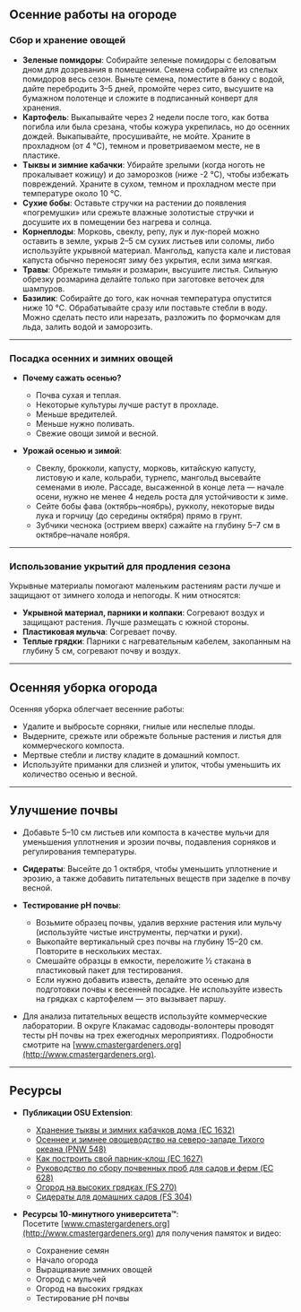 ## Осенние работы на огороде

### Сбор и хранение овощей

- **Зеленые помидоры**: Собирайте зеленые помидоры с беловатым дном для дозревания в помещении. Семена собирайте из спелых помидоров весь сезон. Выньте семена, поместите в банку с водой, дайте перебродить 3–5 дней, промойте через сито, высушите на бумажном полотенце и сложите в подписанный конверт для хранения.
- **Картофель**: Выкапывайте через 2 недели после того, как ботва погибла или была срезана, чтобы кожура укрепилась, но до осенних дождей. Выкапывайте, просушивайте, не мойте. Храните в прохладном (от 4 °C), темном и проветриваемом месте, не в пластике.
- **Тыквы и зимние кабачки**: Убирайте зрелыми (когда ноготь не прокалывает кожицу) и до заморозков (ниже -2 °C), чтобы избежать повреждений. Храните в сухом, темном и прохладном месте при температуре около 10 °C.
- **Сухие бобы**: Оставьте стручки на растении до появления «погремушки» или срежьте влажные золотистые стручки и досушите их в помещении без нагрева и солнца.
- **Корнеплоды**: Морковь, свеклу, репу, лук и лук-порей можно оставить в земле, укрыв 2–5 см сухих листьев или соломы, либо используйте укрывной материал. Мангольд, капуста кале и листовая капуста обычно переносят зиму без укрытия, если зима мягкая.
- **Травы**: Обрежьте тимьян и розмарин, высушите листья. Сильную обрезку розмарина делайте только при заготовке веточек для шампуров.
- **Базилик**: Собирайте до того, как ночная температура опустится ниже 10 °C. Обрабатывайте сразу или поставьте стебли в воду. Можно сделать песто или нарезать, разложить по формочкам для льда, залить водой и заморозить.

---

### Посадка осенних и зимних овощей

- **Почему сажать осенью?**
  - Почва сухая и теплая.
  - Некоторые культуры лучше растут в прохладе.
  - Меньше вредителей.
  - Меньше нужно поливать.
  - Свежие овощи зимой и весной.

- **Урожай осенью и зимой**:
  - Свеклу, брокколи, капусту, морковь, китайскую капусту, листовую и кале, кольраби, турнепс, мангольд высевайте семенами в июле. Рассаде, высаженной в конце лета — начале осени, нужно не менее 4 недель роста для устойчивости к зиме.
  - Сейте бобы фава (октябрь–ноябрь), рукколу, некоторые виды лука и горчицу (до середины октября) прямо в грунт.
  - Зубчики чеснока (острием вверх) сажайте на глубину 5–7 см в октябре–начале ноября.

---

### Использование укрытий для продления сезона

Укрывные материалы помогают маленьким растениям расти лучше и защищают от зимнего холода и непогоды. К ним относятся:

- **Укрывной материал, парники и колпаки**: Согревают воздух и защищают растения. Лучше размещать с южной стороны.
- **Пластиковая мульча**: Согревает почву.
- **Теплые грядки**: Парники с нагревательным кабелем, закопанным на глубину 5 см, согревают почву и воздух.

---

## Осенняя уборка огорода

Осенняя уборка облегчает весенние работы:

- Удалите и выбросьте сорняки, гнилые или неспелые плоды.
- Выдерните, срежьте или обрежьте больные растения и листья для коммерческого компоста.
- Мертвые стебли и листву кладите в домашний компост.
- Используйте приманки для слизней и улиток, чтобы уменьшить их количество осенью и весной.

---

## Улучшение почвы

- Добавьте 5–10 см листьев или компоста в качестве мульчи для уменьшения уплотнения и эрозии почвы, подавления сорняков и регулирования температуры.
- **Сидераты**: Высейте до 1 октября, чтобы уменьшить уплотнение и эрозию, а также добавить питательных веществ при заделке в почву весной.
- **Тестирование pH почвы**:
  - Возьмите образец почвы, удалив верхние растения или мульчу (используйте чистые инструменты, перчатки и руки).
  - Выкопайте вертикальный срез почвы на глубину 15–20 см. Повторите в нескольких местах.
  - Смешайте образцы в емкости, переложите ½ стакана в пластиковый пакет для тестирования.
  - Если нужно добавить известь, делайте это осенью для подготовки почвы к весенней посадке. Не используйте известь на грядках с картофелем — это вызывает паршу.

- Для анализа питательных веществ используйте коммерческие лаборатории. В округе Клакамас садоводы-волонтеры проводят тесты pH почвы на трех ежегодных мероприятиях. Подробности смотрите на [www.cmastergardeners.org](http://www.cmastergardeners.org).

---

## Ресурсы

- **Публикации OSU Extension**:
  - [Хранение тыквы и зимних кабачков дома (EC 1632)](https://catalog.extension.oregonstate.edu/ec1632)
  - [Осеннее и зимнее овощеводство на северо-западе Тихого океана (PNW 548)](https://catalog.extension.oregonstate.edu/pnw548)
  - [Как построить свой парник-клош (EC 1627)](https://catalog.extension.oregonstate.edu/ec1627)
  - [Руководство по сбору почвенных проб для садов и ферм (EC 628)](https://catalog.extension.oregonstate.edu/ec628)
  - [Огород на высоких грядках (FS 270)](https://catalog.extension.oregonstate.edu/fs270)
  - [Сидераты для домашних садов (FS 304)](https://catalog.extension.oregonstate.edu/fs304)

- **Ресурсы 10-минутного университета™**:  
  Посетите [www.cmastergardeners.org](http://www.cmastergardeners.org) для получения памяток и видео:
  - Сохранение семян
  - Начало огорода
  - Выращивание зимних овощей
  - Огород с мульчей
  - Огород на высоких грядках
  - Тестирование pH почвы
